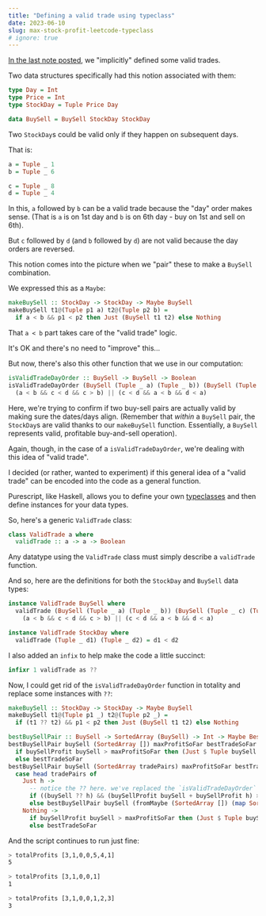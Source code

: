 ```yaml
---
title: "Defining a valid trade using typeclass"
date: 2023-06-10
slug: max-stock-profit-leetcode-typeclass
# ignore: true
---
```


[In the last note posted](/max-stock-profit-leetcode), we "implicitly" defined
some valid trades.

Two data structures specifically had this notion associated with them:

```haskell
type Day = Int
type Price = Int
type StockDay = Tuple Price Day

data BuySell = BuySell StockDay StockDay
```

Two `StockDay`s could be valid only if they happen on subsequent days.

That is:

```haskell
a = Tuple _ 1
b = Tuple _ 6

c = Tuple _ 8
d = Tuple _ 4
```

In this, `a` followed by `b` can be a valid trade because the "day" order makes
sense. (That is `a` is on 1st day and `b` is on 6th day - buy on 1st and sell on
6th).

But `c` followed by `d` (and `b` followed by `d`) are not valid because the day
orders are reversed.

This notion comes into the picture when we "pair" these to make a `BuySell`
combination.

We expressed this as a `Maybe`:

```haskell
makeBuySell :: StockDay -> StockDay -> Maybe BuySell
makeBuySell t1@(Tuple p1 a) t2@(Tuple p2 b) =
  if a < b && p1 < p2 then Just (BuySell t1 t2) else Nothing
```

That `a < b` part takes care of the "valid trade" logic.

It's OK and there's no need to "improve" this...

But now, there's also this other function that we use in our computation:

```haskell
isValidTradeDayOrder :: BuySell -> BuySell -> Boolean
isValidTradeDayOrder (BuySell (Tuple _ a) (Tuple _ b)) (BuySell (Tuple _ c) (Tuple _ d)) =
  (a < b && c < d && c > b) || (c < d && a < b && d < a)
```

Here, we're trying to confirm if two buy-sell pairs are actually valid by making
sure the dates/days align. (Remember that _within_ a `BuySell` pair, the
`StockDay`s are valid thanks to our `makeBuySell` function. Essentially, a
`BuySell` represents valid, profitable buy-and-sell operation).

Again, though, in the case of a `isValidTradeDayOrder`, we're dealing with this
idea of "valid trade".

I decided (or rather, wanted to experiment) if this general idea of a "valid
trade" can be encoded into the code as a general function.

Purescript, like Haskell, allows you to define your own
[typeclasses](https://book.purescript.org/chapter6.html) and then define
instances for your data types.

So, here's a generic `ValidTrade` class:

```haskell
class ValidTrade a where
  validTrade :: a -> a -> Boolean
```

Any datatype using the `ValidTrade` class must simply describe a `validTrade`
function.

And so, here are the definitions for both the `StockDay` and `BuySell` data
types:

```haskell
instance ValidTrade BuySell where
  validTrade (BuySell (Tuple _ a) (Tuple _ b)) (BuySell (Tuple _ c) (Tuple _ d)) =
    (a < b && c < d && c > b) || (c < d && a < b && d < a)

instance ValidTrade StockDay where
  validTrade (Tuple _ d1) (Tuple _ d2) = d1 < d2
```

I also added an `infix` to help make the code a little succinct:

```haskell
infixr 1 validTrade as ??
```

Now, I could get rid of the `isValidTradeDayOrder` function in totality and
replace some instances with `??`:

```haskell
makeBuySell :: StockDay -> StockDay -> Maybe BuySell
makeBuySell t1@(Tuple p1 _) t2@(Tuple p2 _) =
  if (t1 ?? t2) && p1 < p2 then Just (BuySell t1 t2) else Nothing

bestBuySellPair :: BuySell -> SortedArray (BuySell) -> Int -> Maybe BestCandidate -> Maybe BestCandidate
bestBuySellPair buySell (SortedArray []) maxProfitSoFar bestTradeSoFar =
  if buySellProfit buySell > maxProfitSoFar then (Just $ Tuple buySell Nothing)
  else bestTradeSoFar
bestBuySellPair buySell (SortedArray tradePairs) maxProfitSoFar bestTradeSoFar =
  case head tradePairs of
    Just h ->
      -- notice the ?? here. we've replaced the `isValidTradeDayOrder` function with ??
      if ((buySell ?? h) && (buySellProfit buySell + buySellProfit h) > maxProfitSoFar) then bestBuySellPair buySell (fromMaybe (SortedArray []) (map SortedArray $ tail tradePairs)) (buySellProfit buySell + buySellProfit h) (Just $ Tuple buySell (Just h))
      else bestBuySellPair buySell (fromMaybe (SortedArray []) (map SortedArray $ tail tradePairs)) maxProfitSoFar bestTradeSoFar
    Nothing ->
      if buySellProfit buySell > maxProfitSoFar then (Just $ Tuple buySell Nothing)
      else bestTradeSoFar
```

And the script continues to run just fine:

```bash
> totalProfits [3,1,0,0,5,4,1]
5

> totalProfits [3,1,0,0,1]
1

> totalProfits [3,1,0,0,1,2,3]
3
```
